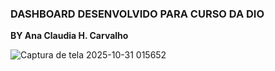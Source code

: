 ### DASHBOARD DESENVOLVIDO PARA CURSO DA DIO
**BY Ana Claudia H. Carvalho**

![Captura de tela 2025-10-31 015652](https://github.com/user-attachments/assets/b1d90187-0ba9-4dc5-b752-337dac4a1ac1)


